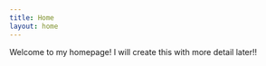```yaml
---
title: Home
layout: home
---
```


Welcome to my homepage! I will create this with more detail later!!

